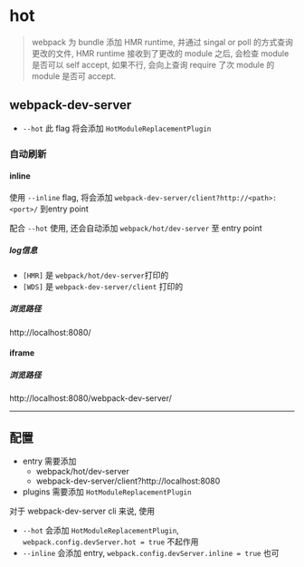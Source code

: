 # hot

>  webpack 为 bundle 添加 HMR runtime, 并通过 singal or poll 的方式查询更改的文件, HMR runtime 接收到了更改的 module 之后, 会检查 module 是否可以 self accept, 如果不行, 会向上查询 require 了次 module 的 module 是否可 accept.

## webpack-dev-server

- `--hot` 此 flag 将会添加 `HotModuleReplacementPlugin`

### 自动刷新

#### inline

使用 `--inline` flag, 将会添加 `webpack-dev-server/client?http://<path>:<port>/` 到entry point

配合 `--hot` 使用, 还会自动添加 `webpack/hot/dev-server` 至 entry point

##### log信息

- `[HMR]` 是 `webpack/hot/dev-server`打印的
- `[WDS]` 是 `webpack-dev-server/client` 打印的

##### 浏览路径

http://localhost:8080/

#### iframe

##### 浏览路径

http://localhost:8080/webpack-dev-server/

----



## 配置

- entry 需要添加
  - webpack/hot/dev-server
  - webpack-dev-server/client?http://localhost:8080
- plugins 需要添加 `HotModuleReplacementPlugin`

对于 webpack-dev-server cli 来说, 使用

- `--hot` 会添加 `HotModuleReplacementPlugin`, `webpack.config.devServer.hot = true` 不起作用
- `--inline` 会添加 entry, `webpack.config.devServer.inline = true` 也可